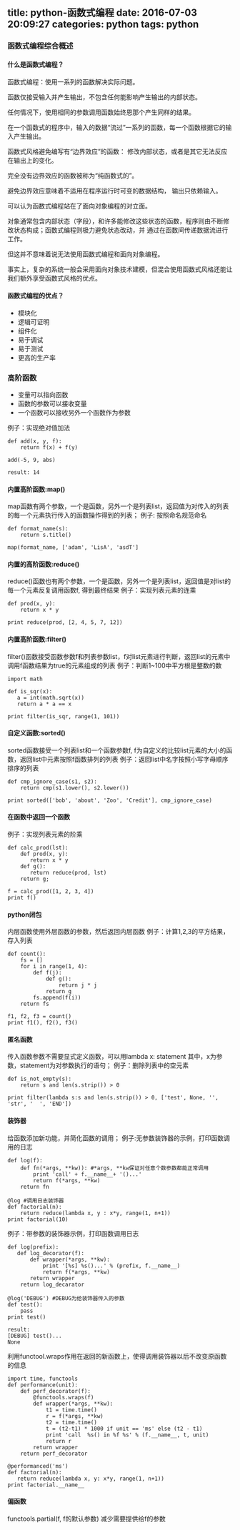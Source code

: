 title: python-函数式编程
date: 2016-07-03 20:09:27
categories: python
tags: python
---
### 函数式编程综合概述
#### 什么是函数式编程？
函数式编程：使用一系列的函数解决实际问题。

函数仅接受输入并产生输出，不包含任何能影响产生输出的内部状态。

任何情况下，使用相同的参数调用函数始终恩那个产生同样的结果。

在一个函数式的程序中，输入的数据“流过”一系列的函数，每一个函数根据它的输入产生输出。

函数式风格避免编写有“边界效应”的函数： 修改内部状态，或者是其它无法反应在输出上的变化。

完全没有边界效应的函数被称为“纯函数式的”。

避免边界效应意味着不适用在程序运行时可变的数据结构， 输出只依赖输入。

可以认为函数式编程站在了面向对象编程的对立面。

<!--more-->

对象通常包含内部状态（字段），和许多能修改这些状态的函数，程序则由不断修改状态构成；函数式编程则极力避免状态改动，并
通过在函数间传递数据流进行工作。

但这并不意味着说无法使用函数式编程和面向对象编程。

事实上，复杂的系统一般会采用面向对象技术建模，但混合使用函数式风格还能让我们额外享受函数式风格的优点。

#### 函数式编程的优点？
* 模块化
* 逻辑可证明
* 组件化
* 易于调试
* 易于测试
* 更高的生产率

### 高阶函数
* 变量可以指向函数
* 函数的参数可以接收变量
* 一个函数可以接收另外一个函数作为参数

例子：实现绝对值加法
```
def add(x, y, f):
    return f(x) + f(y)

add(-5, 9, abs)

result: 14
```

#### 内置高阶函数:map()
map函数有两个参数，一个是函数，另外一个是列表list，返回值为对传入的列表的每一个元素执行传入的函数操作得到的列表；
例子: 按照命名规范命名
```
def format_name(s):
    return s.title()

map(format_name, ['adam', 'LisA', 'asdT']
```

#### 内置的高阶函数:reduce()
reduce()函数也有两个参数，一个是函数，另外一个是列表list，返回值是对list的每一个元素反复调用函数f, 得到最终结果
例子：实现列表元素的连乘
```
def prod(x, y):
    return x * y

print reduce(prod, [2, 4, 5, 7, 12])
```

#### 内置高阶函数:filter()
filter()函数接受函数参数f和列表参数list，f对list元素进行判断，返回list的元素中调用f函数结果为true的元素组成的列表
例子：判断1~100中平方根是整数的数
```
import math

def is_sqr(x):
   a = int(math.sqrt(x))
   return a * a == x

print filter(is_sqr, range(1, 101))
```

#### 自定义函数:sorted()
sorted函数接受一个列表list和一个函数参数f, f为自定义的比较list元素的大小的函数，返回list中元素按照f函数排列的列表
例子：返回list中名字按照小写字母顺序排序的列表
```
def cmp_ignore_case(s1, s2):
    return cmp(s1.lower(), s2.lower())

print sorted(['bob', 'about', 'Zoo', 'Credit'], cmp_ignore_case)
```

#### 在函数中返回一个函数
例子：实现列表元素的阶乘
```
def calc_prod(lst):
    def prod(x, y):
       return x * y
    def g():
       return reduce(prod, lst)
    return g;

f = calc_prod([1, 2, 3, 4])
print f()
```

#### python闭包
内层函数使用外层函数的参数，然后返回内层函数
例子：计算1,2,3的平方结果，存入列表
```
def count():
    fs = []
    for i in range(1, 4):
        def f(j):
            def g():
                return j * j
            return g
        fs.append(f(i))
    return fs

f1, f2, f3 = count()
print f1(), f2(), f3()
```

#### 匿名函数
传入函数参数不需要显式定义函数，可以用lambda x: statement 其中，x为参数，statement为对参数执行的语句；
例子：删除列表中的空元素
```
def is_not_empty(s):
    return s and len(s.strip()) > 0

print filter(lambda s:s and len(s.strip()) > 0, ['test', None, '', 'str', '  ', 'END'])
```

#### 装饰器
给函数添加新功能，并简化函数的调用；
例子:无参数装饰器的示例，打印函数调用的日志
```
def log(f):
    def fn(*args, **kw)): #*args, **kw保证对任意个数参数都能正常调用
        print 'call' + f.__name__+ '()...'
        return f(*args, **kw)
    return fn

@log #调用日志装饰器
def factorial(n):
    return reduce(lambda x, y : x*y, range(1, n+1))
print factorial(10)
```

例子：带参数的装饰器示例，打印函数调用日志
```
def log(prefix):
   def log_decorator(f):
       def wrapper(*args, **kw):
           print '[%s] %s()...' % (prefix, f.__name__)
           return f(*args, **kw)
       return wrapper
    return log_decarator

@log('DEBUG') #DEBUG为给装饰器传入的参数
def test():
    pass
print test()

result:
[DEBUG] test()...
None
```

利用functool.wraps作用在返回的新函数上，使得调用装饰器以后不改变原函数的信息
```
import time, functools
def performance(unit):
    def perf_decorator(f):
        @functools.wraps(f)
        def wrapper(*args, **kw):
            t1 = time.time()
            r = f(*args, **kw)
            t2 = time.time()
            t = (t2-t1) * 1000 if unit == 'ms' else (t2 - t1)
            print 'call  %s() in %f %s' % (f.__name__, t, unit)
            return r
        return wrapper
    return perf_decorator

@performanced('ms')
def factorial(n):
   return reduce(lambda x, y: x*y, range(1, n+1))
print factorial.__name__
```


#### 偏函数
functools.partial(f, f的默认参数) 减少需要提供给f的参数






